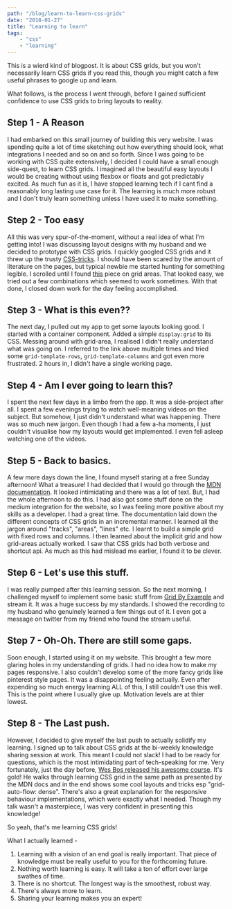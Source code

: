 ```yaml
---
path: "/blog/learn-to-learn-css-grids"
date: "2018-01-27"
title: "Learning to learn"
tags:  
    - "css"
    - "learning"
---
```


This is a wierd kind of blogpost. It is about CSS grids, but you won't necessarily learn CSS grids if you read this, though you might catch a few useful phrases to google up and learn.

What follows, is the process I went through, before I gained sufficient confidence to use CSS grids to bring layouts to reality.

## Step 1 - A Reason

I had embarked on this small journey of building this very website. I was spending quite a lot of time sketching out how everything should look, what integrations I needed and so on and so forth. Since I was going to be working with CSS quite extensively, I decided I could have a small enough side-quest, to learn CSS grids. I imagined all the beautiful easy layouts I would be creating without using flexbox or floats and got predictably excited.
As much fun as it is, I have stopped learning tech if I cant find a reasonably long lasting use case for it. The learning is much more robust and I don't truly learn something unless I have used it to make something.

## Step 2 - Too easy

All this was very spur-of-the-moment, without a real idea of what I'm getting into! I was discussing layout designs with my husband and we decided to prototype with CSS grids. I quickly googled CSS grids and it threw up the trusty [CSS-tricks](https://css-tricks.com/snippets/css/complete-guide-grid). I should have been scared by the amount of literature on the pages, but typical newbie me started hunting for something legible. I scrolled until I found [this](https://css-tricks.com/snippets/css/complete-guide-grid/#article-header-id-14) piece on grid areas. That looked easy, we tried out a few combinations which seemed to work sometimes. With that done, I closed down work for the day feeling accomplished.

## Step 3 - What is this even??

The next day, I pulled out my app to get some layouts looking good. I started with a container component. Added a simple `display:grid` to its CSS. Messing around with grid-area, I realised I didn't really understand what was going on. I referred to the link above multiple times and tried some `grid-template-rows`, `grid-template-columns` and got even more frustrated. 2 hours in, I didn't have a single working page.

## Step 4 - Am I ever going to learn this?

I spent the next few days in a limbo from the app. It was a side-project after all. I spent a few evenings trying to watch well-meaning videos on the subject. But somehow, I just didn't understand what was happening. There was so much new jargon. Even though I had a few a-ha moments, I just couldn't visualise how my layouts would get implemented. I even fell asleep watching one of the videos.

## Step 5 - Back to basics.

A few more days down the line, I found myself staring at a free Sunday afternoon! What a treasure! I had decided that I would go through the [MDN documentation](https://developer.mozilla.org/en-US/docs/Web/CSS/grid). It looked intimidating and there was a lot of text. But, I had the whole afternoon to do this. I had also got some stuff done on the medium integration for the website, so I was feeling more positive about my skills as a developer.
I had a great time. The documentation laid down the different concepts of CSS grids in an incremental manner. I learned all the jargon around "tracks", "areas", "lines" etc. I learnt to build a simple grid with fixed rows and columns. I then learned about the implicit grid and how grid-areas actually worked. I saw that CSS grids had both verbose and shortcut api. As much as this had mislead me earlier, I found it to be clever.

## Step 6 - Let's use this stuff.

I was really pumped after this learning session. So the next morning, I challenged myself to implement some basic stuff from [Grid By Example](https://gridbyexample.com/) and stream it. It was a huge success by my standards. I showed the recording to my husband who genuinely learned a few things out of it. I even got a message on twitter from my friend who found the stream useful.

## Step 7 - Oh-Oh. There are still some gaps.

Soon enough, I started using it on my website. This brought a few more glaring holes in my understanding of grids. I had no idea how to make my pages responsive. I also couldn't develop some of the more fancy grids like pinterest style pages. It was a disappointing feeling actually. Even after expending so much energy learning ALL of this, I still couldn't use this well. This is the point where I usually give up. Motivation levels are at thier lowest.

## Step 8 - The Last push.

However, I decided to give myself the last push to actually solidify my learning. I signed up to talk about CSS grids at the bi-weekly knowledge sharing session at work. This meant I could not slack! I had to be ready for questions, which is the most intimidating part of tech-speaking for me. Very fortunately, just the day before, [Wes Bos released his awesome course](http://wesbos.com/announcing-my-css-grid-course/). It's gold! He walks through learning CSS grid in the same path as presented by the MDN docs and in the end shows some cool layouts and tricks esp "grid-auto-flow: dense". There's also a great explanation for the responsive behaviour implementations, which were exactly what I needed. Though my talk wasn't a masterpiece, I was very confident in presenting this knowledge!

So yeah, that's me learning CSS grids!

What I actually learned - 

1. Learning with a vision of an end goal is really important. That piece of knowledge must be really useful to you for the forthcoming future.
2. Nothing worth learning is easy. It will take a ton of effort over large swathes of time.
3. There is no shortcut. The longest way is the smoothest, robust way.
4. There's always more to learn.
5. Sharing your learning makes you an expert!